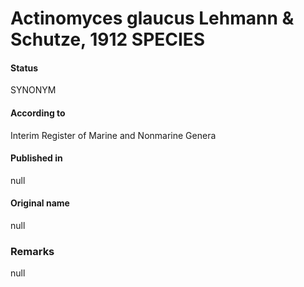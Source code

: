# Actinomyces glaucus Lehmann & Schutze, 1912 SPECIES

#### Status
SYNONYM

#### According to
Interim Register of Marine and Nonmarine Genera

#### Published in
null

#### Original name
null

### Remarks
null
